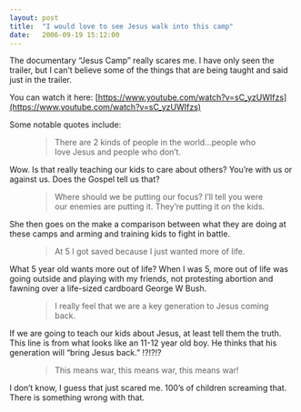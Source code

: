 ```yaml
---
layout: post
title:  "I would love to see Jesus walk into this camp"
date:   2006-09-19 15:12:00
---
```

The documentary “Jesus Camp” really scares me. I have only seen the trailer, but I can’t believe some of the things that are being taught and said just in the trailer.

You can watch it here: [https://www.youtube.com/watch?v=sC_yzUWIfzs](https://www.youtube.com/watch?v=sC_yzUWIfzs)

Some notable quotes include:

<figure class="quote">
    <blockquote>
        <p>There are 2 kinds of people in the world...people who love Jesus and people who don’t.</p>
    </blockquote>
</figure>
Wow. Is that really teaching our kids to care about others? You’re with us or against us. Does the Gospel tell us that?

<figure class="quote">
    <blockquote>
        <p>Where should we be putting our focus? I’ll tell you were our enemies are putting it. They’re putting it on the kids.</p>
    </blockquote>
</figure>
She then goes on the make a comparison between what they are doing at these camps and arming and training kids to fight in battle.

<figure class="quote">
    <blockquote>
        <p>At 5 I got saved because I just wanted more of life.</p>
    </blockquote>
</figure>
What 5 year old wants more out of life? When I was 5, more out of life was going outside and playing with my friends, not protesting abortion and fawning over a life-sized cardboard George W Bush.

<figure class="quote">
    <blockquote>
        <p>I really feel that we are a key generation to Jesus coming back.</p>
    </blockquote>
</figure>
If we are going to teach our kids about Jesus, at least tell them the truth. This line is from what looks like an 11-12 year old boy. He thinks that his generation will “bring Jesus back.” !?!?!?

<figure class="quote">
    <blockquote>
        <p>This means war, this means war, this means war!</p>
    </blockquote>
</figure>
I don’t know, I guess that just scared me. 100’s of children screaming that. There is something wrong with that.
